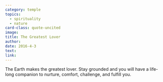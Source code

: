 ```yaml
---
category: temple
topics:
  - spirituality
  - nature
card-class: quote-uncited
image:
title: The Greatest Lover
author:
date: 2016-4-3
text:  
link:
---
```

The Earth makes the greatest lover. Stay grounded and you will have a life-long companion to nurture, comfort, challenge, and fulfill you.
